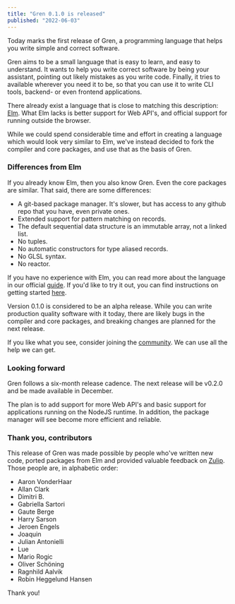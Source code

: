 ```yaml
---
title: "Gren 0.1.0 is released"
published: "2022-06-03"
---
```


Today marks the first release of Gren, a programming language that helps you write simple and correct software.

Gren aims to be a small language that is easy to learn, and easy to understand. It wants to help you write correct software by being your assistant, pointing out likely mistakes as you write code. Finally, it tries to available wherever you need it to be, so that you can use it to write CLI tools, backend- or even frontend applications.

There already exist a language that is close to matching this description: [Elm](https://elm-lang.org). What Elm lacks is better support for Web API's, and official support for running outside the browser.

While we could spend considerable time and effort in creating a language which would look very similar to Elm, we've instead decided to fork the compiler and core packages, and use that as the basis of Gren.

### Differences from Elm

If you already know Elm, then you also know Gren. Even the core packages are similar. That said, there are some differences:

* A git-based package manager. It's slower, but has access to any github repo that you have, even private ones.
* Extended support for pattern matching on records.
* The default sequential data structure is an immutable array, not a linked list.
* No tuples.
* No automatic constructors for type aliased records.
* No GLSL syntax.
* No reactor.

If you have no experience with Elm, you can read more about the language in our official [guide](/learn). If you'd like to try it out, you can find instructions on getting started [here](/install).

Version 0.1.0 is considered to be an alpha release. While you can write production quality software with it today, there are likely bugs in the compiler and core packages, and breaking changes are planned for the next release.

If you like what you see, consider joining the [community](/community). We can use all the help we can get.

### Looking forward

Gren follows a six-month release cadence. The next release will be v0.2.0 and be made available in December.

The plan is to add support for more Web API's and basic support for applications running on the NodeJS runtime. In addition, the package manager will see become more efficient and reliable.

### Thank you, contributors

This release of Gren was made possible by people who've written new code, ported packages from Elm and provided valuable feedback on [Zulip](https://gren.zulipchat.com). Those people are, in alphabetic order:

* Aaron VonderHaar
* Allan Clark
* Dimitri B.
* Gabriella Sartori
* Gaute Berge
* Harry Sarson
* Jeroen Engels
* Joaquin
* Julian Antonielli
* Lue
* Mario Rogic
* Oliver Schöning
* Ragnhild Aalvik
* Robin Heggelund Hansen

Thank you!
